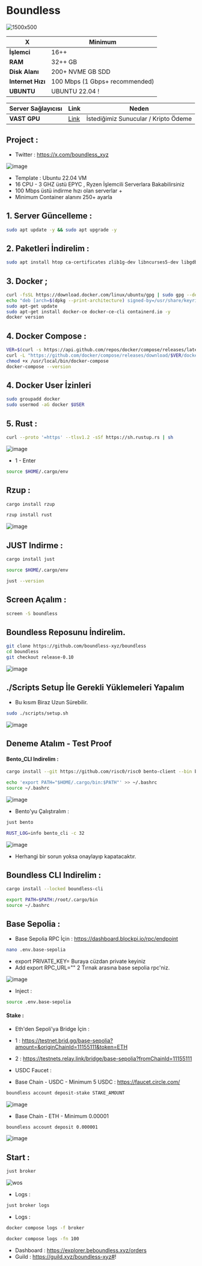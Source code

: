 # Boundless

![1500x500](https://github.com/user-attachments/assets/b95f0be0-3e34-417b-9a3a-38990964a91f)

| X        | Minimum              |
|------------------|----------------------------|
| **İşlemci**          | 16++ |
| **RAM**          | 32++ GB                   |
| **Disk Alanı**      | 200+ NVME GB SDD                   |
| **Internet Hızı**      | 100 Mbps (1 Gbps+ recommended) |
| **UBUNTU**      | UBUNTU 22.04 ! |


| Server Sağlayıcısı        | Link              | Neden |
|------------------|----------------------------|----------------------------|
| **VAST GPU**          | [Link](https://cloud.vast.ai/?ref_id=228932) | İstediğimiz Sunucular / Kripto Ödeme |

## Project : 
- Twitter : https://x.com/boundless_xyz

![image](https://github.com/user-attachments/assets/5fbb7dcd-ab59-4d63-9bc4-a3b1ec89b2a5)

- Template : Ubuntu 22.04 VM
- 16 CPU - 3 GHZ üstü EPYC , Ryzen İşlemcili Serverlara Bakabilirsiniz
- 100 Mbps üstü indirme hızı olan serverlar +
- Minimum Container alanını 250+ ayarla

## 1. Server Güncelleme : 

```bash
sudo apt update -y && sudo apt upgrade -y
```
## 2. Paketleri İndirelim :

```bash
sudo apt install htop ca-certificates zlib1g-dev libncurses5-dev libgdbm-dev libnss3-dev tmux iptables curl nvme-cli git wget make jq libleveldb-dev build-essential pkg-config ncdu tar clang bsdmainutils lsb-release libssl-dev libreadline-dev libffi-dev jq gcc screen file nano btop unzip lz4 -y
```

## 3. Docker ; 

```bash
curl -fsSL https://download.docker.com/linux/ubuntu/gpg | sudo gpg --dearmor -o /usr/share/keyrings/docker-archive-keyring.gpg
echo "deb [arch=$(dpkg --print-architecture) signed-by=/usr/share/keyrings/docker-archive-keyring.gpg] https://download.docker.com/linux/ubuntu $(lsb_release -cs) stable" | sudo tee /etc/apt/sources.list.d/docker.list > /dev/null
sudo apt-get update
sudo apt-get install docker-ce docker-ce-cli containerd.io -y
docker version
```

## 4. Docker Compose : 

```bash
VER=$(curl -s https://api.github.com/repos/docker/compose/releases/latest | grep tag_name | cut -d '"' -f 4)
curl -L "https://github.com/docker/compose/releases/download/$VER/docker-compose-$(uname -s)-$(uname -m)" -o /usr/local/bin/docker-compose
chmod +x /usr/local/bin/docker-compose
docker-compose --version
```

## 4. Docker User İzinleri

```bash
sudo groupadd docker
sudo usermod -aG docker $USER
```

## 5. Rust : 
```bash
curl --proto '=https' --tlsv1.2 -sSf https://sh.rustup.rs | sh
```

![image](https://github.com/user-attachments/assets/0efae43c-b5ba-488c-9f3e-de0aa12698f4)


- 1 - Enter
```bash
source $HOME/.cargo/env
```

## Rzup : 
```bash
cargo install rzup
```
```bash
rzup install rust
```

![image](https://github.com/user-attachments/assets/fec1eec2-c86b-4f97-b9e2-d52b54622271)

## JUST Indirme : 
```bash
cargo install just
```
```bash
source $HOME/.cargo/env
```
```bash
just --version
```

## Screen Açalım  : 

```bash
screen -S boundless
```

## Boundless Reposunu İndirelim.

```bash
git clone https://github.com/boundless-xyz/boundless
cd boundless
git checkout release-0.10
```

![image](https://github.com/user-attachments/assets/6159be8a-5cae-42a2-8e7c-d5735c59b38d)


## ./Scripts Setup İle Gerekli Yüklemeleri Yapalım

- Bu kısım Biraz Uzun Sürebilir.

```bash
sudo ./scripts/setup.sh
```
![image](https://github.com/user-attachments/assets/f45981cc-18ad-4439-b14d-e811d3745249)

## Deneme Atalım - Test Proof

#### Bento_CLI Indirelim : 
```bash
cargo install --git https://github.com/risc0/risc0 bento-client --bin bento_cli
```
```bash
echo 'export PATH="$HOME/.cargo/bin:$PATH"' >> ~/.bashrc
source ~/.bashrc
```
![image](https://github.com/user-attachments/assets/140f0ddf-ee3f-4202-933d-5c7b27c98e3e)


- Bento'yu Çalıştıralım : 
```bash
just bento
```
```bash
RUST_LOG=info bento_cli -c 32
```
![image](https://github.com/user-attachments/assets/afb73def-4253-4a3d-83b2-0f9214028da7)

- Herhangi bir sorun yoksa onaylayıp kapatacaktır.

## Boundless CLI Indirelim : 
```bash
cargo install --locked boundless-cli
```
```bash
export PATH=$PATH:/root/.cargo/bin
source ~/.bashrc
```


## Base Sepolia : 

- Base Sepolia RPC İçin : https://dashboard.blockpi.io/rpc/endpoint


```bash
nano .env.base-sepolia
```

- export PRIVATE_KEY=   Buraya cüzdan private keyiniz
- Add export RPC_URL=""  2 Tırnak arasına base sepolia rpc'niz.

![image](https://github.com/user-attachments/assets/7a6027d2-15b3-4611-b7e3-ec3c707f9a15)


- Inject : 
```bash
source .env.base-sepolia
```
#### Stake : 

- Eth'den Sepoli'ya Bridge İçin : 
- 1 : https://testnet.brid.gg/base-sepolia?amount=&originChainId=11155111&token=ETH
- 2 : https://testnets.relay.link/bridge/base-sepolia?fromChainId=11155111
- USDC Faucet : 

- Base Chain - USDC - Minimum 5 USDC : https://faucet.circle.com/

```bash
boundless account deposit-stake STAKE_AMOUNT
```

![image](https://github.com/user-attachments/assets/9556462f-4386-4eaa-9214-40e00b5c0ceb)

- Base Chain - ETH - Minimum 0.00001
```bash
boundless account deposit 0.000001
```
![image](https://github.com/user-attachments/assets/98beeaba-e50c-4a55-a0e3-671eaa0d9a81)


## Start : 
```bash
just broker
```

![wos](https://github.com/user-attachments/assets/744e92bb-5b99-4e6f-bd88-4bd45d760faa)

- Logs : 
```bash
just broker logs
```
 - Logs :
```bash
docker compose logs -f broker
```
```bash
docker compose logs -fn 100
```
- Dashboard : https://explorer.beboundless.xyz/orders
- Guild : https://guild.xyz/boundless-xyz#!
